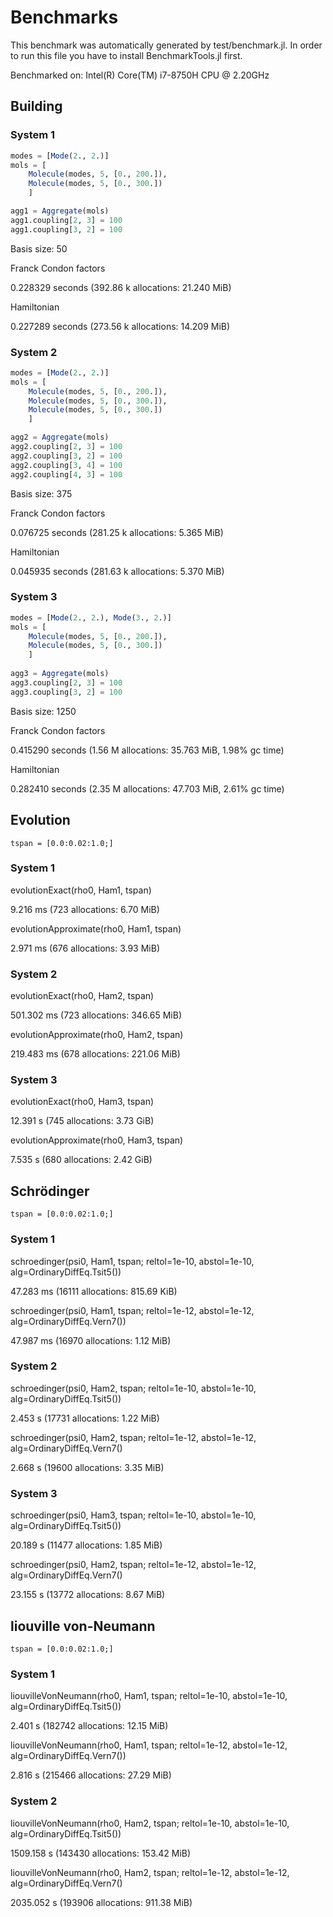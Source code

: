 # Benchmarks

This benchmark was automatically generated by test/benchmark.jl. In order to run this file you have to install BenchmarkTools.jl first.


Benchmarked on: Intel(R) Core(TM) i7-8750H CPU @ 2.20GHz

## Building
### System 1

```julia 
modes = [Mode(2., 2.)]
mols = [
    Molecule(modes, 5, [0., 200.]),
    Molecule(modes, 5, [0., 300.])
    ]

agg1 = Aggregate(mols)
agg1.coupling[2, 3] = 100
agg1.coupling[3, 2] = 100
```
Basis size: 50


Franck Condon factors

  0.228329 seconds (392.86 k allocations: 21.240 MiB)

Hamiltonian

  0.227289 seconds (273.56 k allocations: 14.209 MiB)
### System 2

```julia 
modes = [Mode(2., 2.)]
mols = [
    Molecule(modes, 5, [0., 200.]),
    Molecule(modes, 5, [0., 300.]),
    Molecule(modes, 5, [0., 300.])
    ]

agg2 = Aggregate(mols)
agg2.coupling[2, 3] = 100
agg2.coupling[3, 2] = 100
agg2.coupling[3, 4] = 100
agg2.coupling[4, 3] = 100
```
Basis size: 375


Franck Condon factors

  0.076725 seconds (281.25 k allocations: 5.365 MiB)

Hamiltonian

  0.045935 seconds (281.63 k allocations: 5.370 MiB)
### System 3

```julia 
modes = [Mode(2., 2.), Mode(3., 2.)] 
mols = [ 
    Molecule(modes, 5, [0., 200.]), 
    Molecule(modes, 5, [0., 300.]) 
    ] 
    
agg3 = Aggregate(mols) 
agg3.coupling[2, 3] = 100 
agg3.coupling[3, 2] = 100
```
Basis size: 1250


Franck Condon factors

  0.415290 seconds (1.56 M allocations: 35.763 MiB, 1.98% gc time)

Hamiltonian

  0.282410 seconds (2.35 M allocations: 47.703 MiB, 2.61% gc time)
## Evolution

 `tspan = [0.0:0.02:1.0;]`

### System 1


evolutionExact(rho0, Ham1, tspan)

  9.216 ms (723 allocations: 6.70 MiB)

evolutionApproximate(rho0, Ham1, tspan)

  2.971 ms (676 allocations: 3.93 MiB)
### System 2


evolutionExact(rho0, Ham2, tspan)

  501.302 ms (723 allocations: 346.65 MiB)

evolutionApproximate(rho0, Ham2, tspan)

  219.483 ms (678 allocations: 221.06 MiB)
### System 3


evolutionExact(rho0, Ham3, tspan)

  12.391 s (745 allocations: 3.73 GiB)

evolutionApproximate(rho0, Ham3, tspan)

  7.535 s (680 allocations: 2.42 GiB)
## Schrödinger

 `tspan = [0.0:0.02:1.0;]`

### System 1


schroedinger(psi0, Ham1, tspan; reltol=1e-10, abstol=1e-10, alg=OrdinaryDiffEq.Tsit5())

  47.283 ms (16111 allocations: 815.69 KiB)

schroedinger(psi0, Ham1, tspan; reltol=1e-12, abstol=1e-12, alg=OrdinaryDiffEq.Vern7())

  47.987 ms (16970 allocations: 1.12 MiB)
### System 2


schroedinger(psi0, Ham2, tspan; reltol=1e-10, abstol=1e-10, alg=OrdinaryDiffEq.Tsit5())

  2.453 s (17731 allocations: 1.22 MiB)

schroedinger(psi0, Ham2, tspan; reltol=1e-12, abstol=1e-12, alg=OrdinaryDiffEq.Vern7()

  2.668 s (19600 allocations: 3.35 MiB)
### System 3


schroedinger(psi0, Ham3, tspan; reltol=1e-10, abstol=1e-10, alg=OrdinaryDiffEq.Tsit5())

  20.189 s (11477 allocations: 1.85 MiB)

schroedinger(psi0, Ham2, tspan; reltol=1e-12, abstol=1e-12, alg=OrdinaryDiffEq.Vern7()

  23.155 s (13772 allocations: 8.67 MiB)
## liouville von-Neumann

 `tspan = [0.0:0.02:1.0;]`

### System 1


liouvilleVonNeumann(rho0, Ham1, tspan; reltol=1e-10, abstol=1e-10, alg=OrdinaryDiffEq.Tsit5())

  2.401 s (182742 allocations: 12.15 MiB)

liouvilleVonNeumann(rho0, Ham1, tspan; reltol=1e-12, abstol=1e-12, alg=OrdinaryDiffEq.Vern7())

  2.816 s (215466 allocations: 27.29 MiB)
### System 2


liouvilleVonNeumann(rho0, Ham2, tspan; reltol=1e-10, abstol=1e-10, alg=OrdinaryDiffEq.Tsit5())

  1509.158 s (143430 allocations: 153.42 MiB)

liouvilleVonNeumann(rho0, Ham2, tspan; reltol=1e-12, abstol=1e-12, alg=OrdinaryDiffEq.Vern7()

  2035.052 s (193906 allocations: 911.38 MiB)
